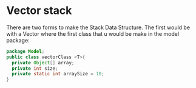 # Vector stack
There are two forms to make the Stack Data Structure. The first would be with a Vector
where the first class that u would be make in the model package:
```java
package Model;
public class vectorClass <T>{
  private Object[] array;
  private int size;
  private static int arraySize = 10;
}
```

